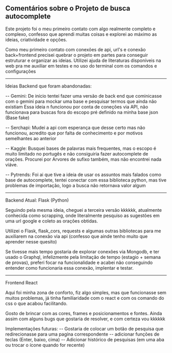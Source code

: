 Comentários sobre o Projeto de busca autocomplete
---------------------------------------------------------------------------------------
Este projeto foi o meu primeiro contato com algo realmente completo e complexo, confesso que aprendi muitas coisas e explorei ao máximo as ideias, criatividade e opções. 

Como meu primeiro contato com conexões de api, url's e conexão back+frontend precisei quebrar o projeto em partes para conseguir estruturar e organizar as ideias. Utilizei ajuda de literaturas disponíveis na web pra me auxiliar em testes e no uso do terminal com os comandos e configurações 

--------------------------------------------------------------------------------------------
Ideias Backend que foram abandonadas:

-- Gemini: De início tentei fazer uma versão de back end que cominicasse com o gemini para mockar uma base e pesquisar termos que ainda não existiam 
    Essa ideia n funcionou por conta de coneções via API, não funcionava para buscas fora do escopo pré definido na minha base json (Base fake)

-- Serchapi: Mudei a api com esperança que desse certo mas não funcionou, acredito que por falta de conhecimento e por motivos semelhantes ao anterior

-- Kaggle: Busquei bases de palavras mais frequentes, mas o escopo é muito limitado no portugês e não consiguiria fazer autocomplete de orações. Procurei por Arvores de sufixo também, mas não encontrei nada viáve.

-- Pytrends: Foi ai que tive a ideia de usar os assuntos mais falados como base de autocomplete, tentei conectar com essa biblioteca python, mas tive problemas de importação, logo a busca não retornava valor algum

--------------------------------------------------------------------------------------------------

Backend Atual: Flask (Python)

Seguindo pela mesma ideia, cheguei a terceira versão kkkkkk, atualmente conhecida como scrapping, onde literalmente pesquiso as sugestões em uma url google e coleto as orações obtidas. 

Utilizei o Flask, flask_cors, requests e algumas outras bibliotecas para me auxiliarem na conexão via api (confesso que ainde tenho muito que aprender nesse quesito)

Se tivesse mais tempo gostaria de explorar conexões via Mongodb, e ter usado o Graphql, infelizmente pela limitação de tempo (estagio + semana de provas), preferi focar na funcionalidade e acabei não conseguindo entender como funcionaria essa conexão, implentar e testar. 

------------------------------------------------------------------------------------------------
Frontend React

Aqui foi minha zona de conforto, fiz algo simples, mas que funcionasse sem muitos problemas, já tinha familiaridade com o react e com os comando do css o que acabou facilitando.

Gosto de brincar com as cores, frames e posicionamentos e fontes.
Ainda assim com alguns bugs que gostaria de resolver, e com certeza vou kkkkkk

Implementações futuras:
-- Gostaria de colocar um botão de pesquisa que redirecionasse para uma pagína correspondente 
-- adicionar funções de teclas (Enter, baixo, cima)
-- Adicionar histórico de pesquisas (em uma aba ou trocar o ícone quando for recente)



